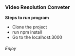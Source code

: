 <h3> Video Resolution Conveter</h3>

<strong> Steps to run program </strong>

<ul>
  <li> Clone the project </li>
  <li> run npm install </li>
  <li> Go to the localhost:3000 </li>
</ul>

<h6> Enjoy </h6>
